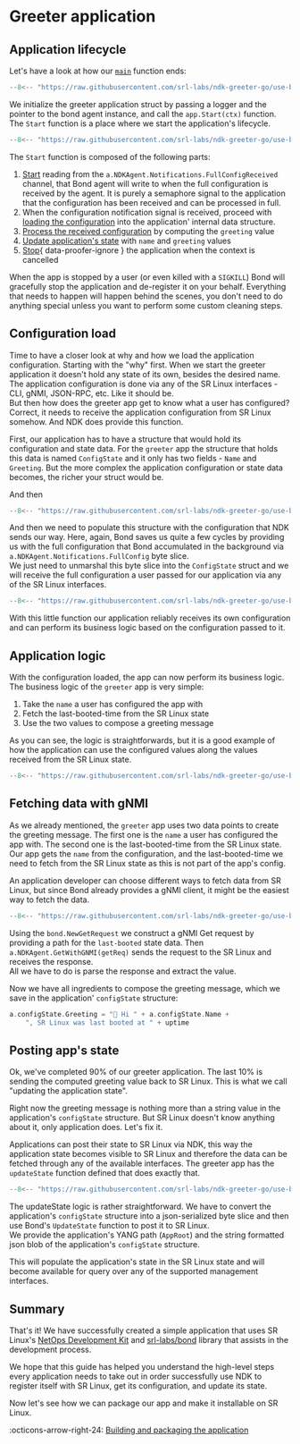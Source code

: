 # Greeter application

## Application lifecycle

Let's have a look at how our [`main`][main-go] function ends:

```{.go title="main.go"}
--8<-- "https://raw.githubusercontent.com/srl-labs/ndk-greeter-go/use-bond-agent/main.go:main-init-app"
```

We initialize the greeter application struct by passing a logger and the pointer to the bond agent instance, and call the `app.Start(ctx)` function. The `Start` function is a place where we start the application's lifecycle.

```{.go title="greeter/app.go" linenums="1"}
--8<-- "https://raw.githubusercontent.com/srl-labs/ndk-greeter-go/use-bond-agent/greeter/app.go:app-start"
```

The `Start` function is composed of the following parts:

1. [Start](#__codelineno-1-4) reading from the `a.NDKAgent.Notifications.FullConfigReceived` channel, that Bond agent will write to when the full configuration is received by the agent. It is purely a semaphore signal to the application that the configuration has been received and can be processed in full.
2. When the configuration notification signal is received, proceed with [loading the configuration](#__codelineno-1-7) into the application' internal data structure.
3. [Process the received configuration](#__codelineno-1-9) by computing the `greeting` value
4. [Update application's state](#__codelineno-1-11) with `name` and `greeting` values
5. [Stop](#__codelineno-1-13:14){ data-proofer-ignore } the application when the context is cancelled

When the app is stopped by a user (or even killed with a `SIGKILL`) Bond will gracefully stop the application and de-register it on your behalf. Everything that needs to happen will happen behind the scenes, you don't need to do anything special unless you want to perform some custom cleaning steps.

## Configuration load

Time to have a closer look at why and how we load the application configuration. Starting with the "why" first. When we start the greeter application it doesn't hold any state of its own, besides the desired name. The application configuration is done via any of the SR Linux interfaces - CLI, gNMI, JSON-RPC, etc. Like it should be.  
But then how does the greeter app get to know what a user has configured? Correct, it needs to receive the application configuration from SR Linux somehow. And NDK does provide this function.

First, our application has to have a structure that would hold its configuration and state data. For the `greeter` app the structure that holds this data is named `ConfigState` and it only has two fields - `Name` and `Greeting`. But the more complex the application configuration or state data becomes, the richer your struct would be.

And then

```{.go title="greeter/config.go"}
--8<-- "https://raw.githubusercontent.com/srl-labs/ndk-greeter-go/use-bond-agent/greeter/config.go:configstate-struct"
```

And then we need to populate this structure with the configuration that NDK sends our way. Here, again, Bond saves us quite a few cycles by providing us with the full configuration that Bond accumulated in the background via `a.NDKAgent.Notifications.FullConfig` byte slice.  
We just need to unmarshal this byte slice into the `ConfigState` struct and we will receive the full configuration a user passed for our application via any of the SR Linux interfaces.

```{.go title="greeter/config.go"}
--8<-- "https://raw.githubusercontent.com/srl-labs/ndk-greeter-go/use-bond-agent/greeter/config.go:load-greeter-cfg"
```

With this little function our application reliably receives its own configuration and can perform its business logic based on the configuration passed to it.

## Application logic

With the configuration loaded, the app can now perform its business logic. The business logic of the `greeter` app is very simple:

1. Take the `name` a user has configured the app with
2. Fetch the last-booted-time from the SR Linux state
3. Use the two values to compose a greeting message

As you can see, the logic is straightforwards, but it is a good example of how the application can use the configured values along the values received from the SR Linux state.

```{.go title="greeter/config.go"}
--8<-- "https://raw.githubusercontent.com/srl-labs/ndk-greeter-go/use-bond-agent/greeter/config.go:process-config"
```

## Fetching data with gNMI

As we already mentioned, the `greeter` app uses two data points to create the greeting message. The first one is the `name` a user has configured the app with. The second one is the last-booted-time from the SR Linux state. Our app gets the `name` from the configuration, and the last-booted-time we need to fetch from the SR Linux state as this is not part of the app's config.

An application developer can choose different ways to fetch data from SR Linux, but since Bond already provides a gNMI client, it might be the easiest way to fetch the data.

```{.go title="greeter/app.go"}
--8<-- "https://raw.githubusercontent.com/srl-labs/ndk-greeter-go/use-bond-agent/greeter/app.go:get-uptime"
```

Using the `bond.NewGetRequest` we construct a gNMI Get request by providing a path for the `last-booted` state data. Then `a.NDKAgent.GetWithGNMI(getReq)` sends the request to the SR Linux and receives the response.  
All we have to do is parse the response and extract the value.

Now we have all ingredients to compose the greeting message, which we save in the application' `configState` structure:

```go
a.configState.Greeting = "👋 Hi " + a.configState.Name +
    ", SR Linux was last booted at " + uptime
```

## Posting app's state

Ok, we've completed 90% of our greeter application. The last 10% is sending the computed greeting value back to SR Linux. This is what we call "updating the application state".

Right now the greeting message is nothing more than a string value in the application's `configState` structure. But SR Linux doesn't know anything about it, only application does. Let's fix it.

Applications can post their state to SR Linux via NDK, this way the application state becomes visible to SR Linux and therefore the data can be fetched through any of the available interfaces. The greeter app has the `updateState` function defined that does exactly that.

```{.go title="greeter/state.go"}
--8<-- "https://raw.githubusercontent.com/srl-labs/ndk-greeter-go/use-bond-agent/greeter/state.go:update-state"
```

The updateState logic is rather straightforward. We have to convert the application's `configState` structure into a json-serialized byte slice and then use Bond's `UpdateState` function to post it to SR Linux.  
We provide the application's YANG path (`AppRoot`) and the string formatted json blob of the application's `configState` structure.

This will populate the application's state in the SR Linux state and will become available for query over any of the supported management interfaces.

## Summary

That's it! We have successfully created a simple application that uses SR Linux's [NetOps Development Kit](https://ndk.srlinux.dev) and [srl-labs/bond][bond-repo] library that assists in the development process.

We hope that this guide has helped you understand the high-level steps every application needs to take out in order successfully use NDK to register itself with SR Linux, get its configuration, and update its state.

Now let's see how we can package our app and make it installable on SR Linux.

:octicons-arrow-right-24: [Building and packaging the application](../build-and-package.md)

[bond-repo]: https://github.com/srl-labs/bond
[main-go]: https://github.com/srl-labs/ndk-greeter-go/blob/use-bond-agent/main.go
